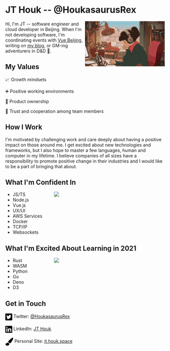 # JT Houk -- @HoukasaurusRex

<img src="https://raw.githubusercontent.com/HoukasaurusRex/HoukasaurusRex/master/assets/lofi-hiphop-beats.gif" align="right" width="50%">

Hi, I'm JT -- software engineer and cloud developer in Beijing. When I'm not developing software, I'm coordinating events with [Vue Beijing](https://twitter.com/beijing_vue), writing on [my blog](https://jt.houk.space), or GM-ing adventurers in D&D 🐲.

## My Values

📈 Growth mindsets

➕ Positive working environments

👏 Product ownership

🤝 Trust and cooperation among team members

## How I Work

I'm motivated by challenging work and care deeply about having a positive impact on those around me. I get excited about new technologies and frameworks, but I also hope to master a few languages, human and computer in my lifetime. I believe companies of all sizes have a responsibility to promote positive change in their industries and I would like to be a part of bringing that about.

## What I'm Confident In

<img src="https://github-readme-stats.vercel.app/api/top-langs/?username=HoukasaurusRex&layout=compact&theme=radical" align="right" width="350">

* JS/TS
* Node.js
* Vue.js
* UX/UI
* AWS Services
* Docker
* TCP/IP
* Websockets

## What I'm Excited About Learning in 2021

<img src="https://github-readme-stats.vercel.app/api/wakatime?username=HoukasaurusRex&theme=radical" align="right" width="350">

* Rust
* WASM
* Python
* Go
* Deno
* D3

## Get in Touch

<img src="assets/twitter-square-brands.svg" alt="" height="25" align="center"> Twitter: [@HoukasaurusRex](https://twitter.com/HoukasaurusRex)

<img src="assets/linkedin-brands.svg" alt="" height="25" align="center">  LinkedIn: [JT Houk](https://www.linkedin.com/in/jt-houk/)

<img src="assets/paint-brush-solid.svg" alt="" height="25" align="center">  Personal Site: [jt.houk.space](https://jt.houk.space/about/)


<!-- <img src="https://github-readme-stats.vercel.app/api?username=HoukasaurusRex&show_icons=true&theme=radical" width="55%"> -->
